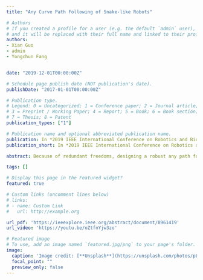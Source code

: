 ```yaml
---
title: "Any Curve Path Following of Snake-like Robots"

# Authors
# If you created a profile for a user (e.g. the default `admin` user), write the username (folder name) here 
# and it will be replaced with their full name and linked to their profile.
authors:
- Xian Guo
- admin
- Yongchun Fang


date: "2019-12-01T00:00:00Z"

# Schedule page publish date (NOT publication's date).
publishDate: "2017-01-01T00:00:00Z"

# Publication type.
# Legend: 0 = Uncategorized; 1 = Conference paper; 2 = Journal article;
# 3 = Preprint / Working Paper; 4 = Report; 5 = Book; 6 = Book section;
# 7 = Thesis; 8 = Patent
publication_types: ["1"]

# Publication name and optional abbreviated publication name.
publication: In *2019 IEEE International Conference on Robotics and Biomimetics (ROBIO)*
publication_short: In *2019 IEEE International Conference on Robotics and Biomimetics (ROBIO)*

abstract: Because of redundant freedoms, designing a robust any path following controller for snake-like robots is very challenging. In this paper, a novel path following controller, combining the robust following controller used in the unicycle robot and the fiber bundle model of snake-like robots, is proposed to follow any planar curve. More specifically, firstly, the kinematic model is established based on the fiber bundle theory which connects snake-like robots and unicycle robots. Then the robust path following controller for the unicycle robots is modified to be applied to the sake-like robots. Finally, to obtain a feasible controller, an estimation method for the orientation angle of the robot in the fiber bundle is proposed. To validate the proposed method, numerical simulations and experiments are performed. The results demonstrate that the proposed following controller is robust and valid.

tags: []

# Display this page in the Featured widget?
featured: true

# Custom links (uncomment lines below)
# links:
# - name: Custom Link
#   url: http://example.org

url_pdf: 'https://ieeexplore.ieee.org/abstract/document/8961419'
url_video: 'https://youtu.be/oZtfnYjw3zo'

# Featured image
# To use, add an image named `featured.jpg/png` to your page's folder. 
image:
  caption: 'Image credit: [**Unsplash**](https://unsplash.com/photos/pLCdAaMFLTE)'
  focal_point: ""
  preview_only: false
---
```




